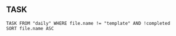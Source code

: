 ## TASK

``` dataview
TASK FROM "daily" WHERE file.name != "template" AND !completed
SORT file.name ASC
```